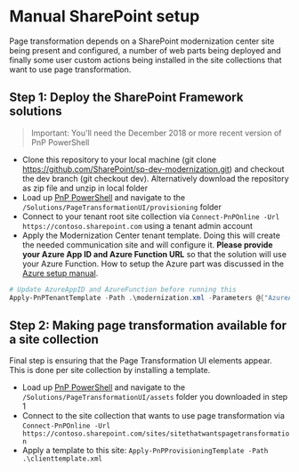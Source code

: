 # Manual SharePoint setup

Page transformation depends on a SharePoint modernization center site being present and configured, a number of web parts being deployed and finally some user custom actions being installed in the site collections that want to use page transformation.

## Step 1: Deploy the SharePoint Framework solutions

>Important:
>You'll need the December 2018 or more recent version of PnP PowerShell

- Clone this repository to your local machine (git clone https://github.com/SharePoint/sp-dev-modernization.git) and checkout the dev branch (git checkout dev). Alternatively download the repository as zip file and unzip in local folder
- Load up [PnP PowerShell](http://aka.ms/sppnp-powershell) and navigate to the `/Solutions/PageTransformationUI/provisioning` folder
- Connect to your tenant root site collection via `Connect-PnPOnline -Url https://contoso.sharepoint.com` using a tenant admin account
- Apply the Modernization Center tenant template.  Doing this will create the needed communication site and will configure it. **Please provide your Azure App ID and Azure Function URL** so that the solution will use your Azure Function. How to setup the Azure part was discussed in the [Azure setup manual](modernization-ui-manual-azure.md).

```PowerShell
# Update AzureAppID and AzureFunction before running this
Apply-PnPTenantTemplate -Path .\modernization.xml -Parameters @{"AzureAppID"="79ad0500-1230-4f7a-a5bb-5e83ce9174f4", "AzureFunction"="https://contosomodernization.azurewebsites.net"}
```

## Step 2: Making page transformation available for a site collection

Final step is ensuring that the Page Transformation UI elements appear. This is done per site collection by installing a template.

- Load up [PnP PowerShell](http://aka.ms/sppnp-powershell) and navigate to the `/Solutions/PageTransformationUI/assets` folder you downloaded in step 1
- Connect to the site collection that wants to use page transformation via `Connect-PnPOnline -Url https://contoso.sharepoint.com/sites/sitethatwantspagetransformation`
- Apply a template to this site: `Apply-PnPProvisioningTemplate -Path .\clienttemplate.xml`
